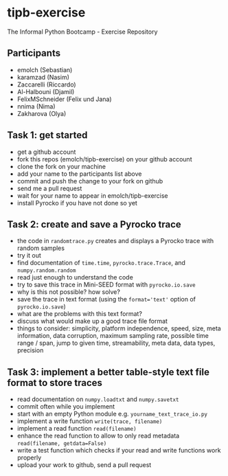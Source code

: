 tipb-exercise
=============

The Informal Python Bootcamp - Exercise Repository

Participants
------------

* emolch (Sebastian)
* karamzad (Nasim)
* Zaccarelli (Riccardo)
* Al-Halbouni (Djamil)
* FelixMSchneider (Felix und  Jana) 
* nnima (Nima)
* Zakharova (Olya)

Task 1: get started
-------------------

* get a github account
* fork this repos (emolch/tipb-exercise) on your github account
* clone the fork on your machine
* add your name to the participants list above
* commit and push the change to your fork on github
* send me a pull request
* wait for your name to appear in emolch/tipb-exercise
* install Pyrocko if you have not done so yet

Task 2: create and save a Pyrocko trace
---------------------------------------

* the code in `randomtrace.py` creates and displays a Pyrocko trace with random samples
* try it out
* find documentation of `time.time`, `pyrocko.trace.Trace`, and `numpy.random.random`
* read just enough to understand the code
* try to save this trace in Mini-SEED format with `pyrocko.io.save`
* why is this not possible? how solve?
* save the trace in text format (using the `format='text'` option of `pyrocko.io.save`)
* what are the problems with this text format?
* discuss what would make up a good trace file format
* things to consider: simplicity, platform independence, speed, size, meta information, data corruption,
  maximum sampling rate, possible time range / span, jump to given time, streamability, meta data, data types, precision

Task 3: implement a better table-style text file format to store traces
-----------------------------------------------------------------------

* read documentation on `numpy.loadtxt` and `numpy.savetxt`
* commit often while you implement
* start with an empty Python module e.g. `yourname_text_trace_io.py`
* implement a write function `write(trace, filename)`
* implement a read function `read(filename)`
* enhance the read function to allow to only read metadata `read(filename, getdata=False)`
* write a test function which checks if your read and write functions work properly
* upload your work to github, send a pull request
